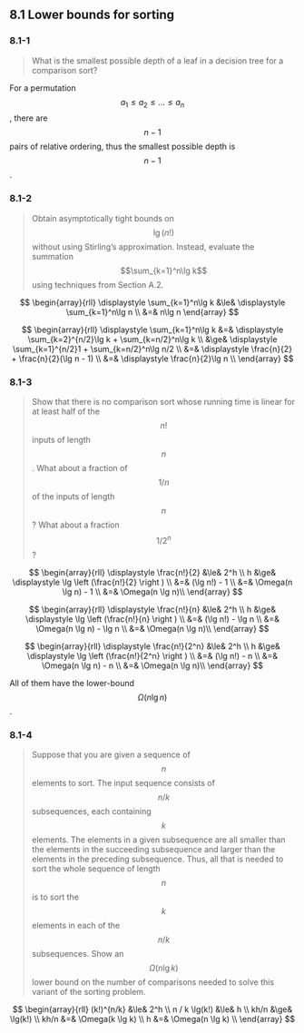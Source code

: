 ## 8.1 Lower bounds for sorting

### 8.1-1

> What is the smallest possible depth of a leaf in a decision tree for a comparison sort?

For a permutation $$a_1 \le a_2 \le \dots \le a_n$$, there are $$n-1$$ pairs of relative ordering, thus the smallest possible depth is $$n-1$$.

### 8.1-2

> Obtain asymptotically tight bounds on $$\lg(n!)$$ without using Stirling’s approximation. Instead, evaluate the summation $$\sum_{k=1}^n\lg k$$ using techniques from Section A.2.

$$
\begin{array}{rll}
\displaystyle \sum_{k=1}^n\lg k &\le& \displaystyle \sum_{k=1}^n\lg n \\
&=& n\lg n
\end{array}
$$

$$
\begin{array}{rll}
\displaystyle \sum_{k=1}^n\lg k &=& \displaystyle \sum_{k=2}^{n/2}\lg k + \sum_{k=n/2}^n\lg k \\
&\ge& \displaystyle \sum_{k=1}^{n/2}1 + \sum_{k=n/2}^n\lg n/2 \\
&=& \displaystyle \frac{n}{2} + \frac{n}{2}(\lg n - 1) \\
&=& \displaystyle \frac{n}{2}\lg n \\
\end{array}
$$

### 8.1-3

> Show that there is no comparison sort whose running time is linear for at least half of the $$n!$$ inputs of length $$n$$. What about a fraction of $$1/n$$ of the inputs of length $$n$$? What about a fraction $$1/2^n$$?

$$
\begin{array}{rll}
\displaystyle \frac{n!}{2} &\le& 2^h \\
h &\ge& \displaystyle \lg \left (\frac{n!}{2} \right ) \\
&=& (\lg n!) - 1 \\
&=& \Omega(n \lg n) - 1 \\
&=& \Omega(n \lg n)\\
\end{array}
$$

$$
\begin{array}{rll}
\displaystyle \frac{n!}{n} &\le& 2^h \\
h &\ge& \displaystyle \lg \left (\frac{n!}{n} \right ) \\
&=& (\lg n!) - \lg n \\
&=& \Omega(n \lg n) - \lg n \\
&=& \Omega(n \lg n)\\
\end{array}
$$

$$
\begin{array}{rll}
\displaystyle \frac{n!}{2^n} &\le& 2^h \\
h &\ge& \displaystyle \lg \left (\frac{n!}{2^n} \right ) \\
&=& (\lg n!) - n \\
&=& \Omega(n \lg n) - n \\
&=& \Omega(n \lg n)\\
\end{array}
$$

All of them have the lower-bound $$\Omega(n \lg n)$$.

### 8.1-4

> Suppose that you are given a sequence of $$n$$ elements to sort. The input sequence consists of $$n/k$$ subsequences, each containing $$k$$ elements. The elements in a given subsequence are all smaller than the elements in the succeeding subsequence and larger than the elements in the preceding subsequence. Thus, all that is needed to sort the whole sequence of length $$n$$ is to sort the $$k$$ elements in each of the $$n/k$$ subsequences. Show an $$\Omega(n\lg k)$$ lower bound on the number of comparisons needed to solve this variant of the sorting problem.

$$
\begin{array}{rll}
(k!)^{n/k} &\le& 2^h \\
n / k \lg(k!) &\le& h \\
kh/n &\ge& \lg(k!) \\
kh/n &=& \Omega(k \lg k) \\
h &=& \Omega(n \lg k) \\
\end{array}
$$
